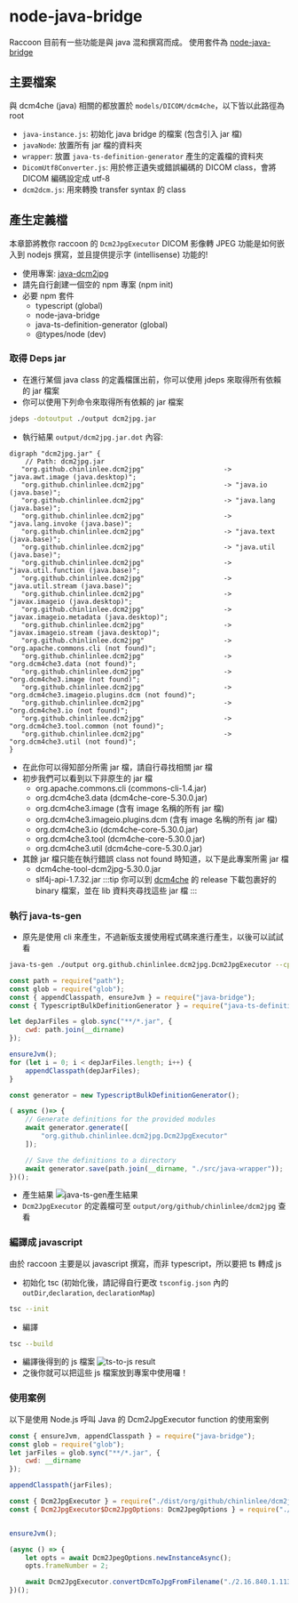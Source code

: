 # node-java-bridge

Raccoon 目前有一些功能是與 java 混和撰寫而成。
使用套件為 [node-java-bridge](https://github.com/MarkusJx/node-java-bridge)

## 主要檔案
與 dcm4che (java) 相關的都放置於 `models/DICOM/dcm4che`，以下皆以此路徑為 root
- `java-instance.js`: 初始化 java bridge 的檔案 (包含引入 jar 檔)
- `javaNode`: 放置所有 jar 檔的資料夾
- `wrapper`: 放置 `java-ts-definition-generator` 產生的定義檔的資料夾
- `DicomUtf8Converter.js`: 用於修正遺失或錯誤編碼的 DICOM class，會將 DICOM 編碼設定成 utf-8
- `dcm2dcm.js`: 用來轉換 transfer syntax 的 class

## 產生定義檔

本章節將教你 raccoon 的 `Dcm2JpgExecutor` DICOM 影像轉 JPEG 功能是如何嵌入到 nodejs 撰寫，並且提供提示字 (intellisense) 功能的!
- 使用專案: [java-dcm2jpg](https://github.com/Chinlinlee/java-dcm2jpg)
- 請先自行創建一個空的 npm 專案 (npm init)
- 必要 npm 套件
    - typescript (global)
    - node-java-bridge
    - java-ts-definition-generator (global)
    - @types/node (dev)

### 取得 Deps jar 
- 在進行某個 java class 的定義檔匯出前，你可以使用 jdeps 來取得所有依賴的 jar 檔案
- 你可以使用下列命令來取得所有依賴的 jar 檔案
```bash
jdeps -dotoutput ./output dcm2jpg.jar
```
- 執行結果 `output/dcm2jpg.jar.dot` 內容:
```text
digraph "dcm2jpg.jar" {
    // Path: dcm2jpg.jar
   "org.github.chinlinlee.dcm2jpg"                    -> "java.awt.image (java.desktop)";
   "org.github.chinlinlee.dcm2jpg"                    -> "java.io (java.base)";
   "org.github.chinlinlee.dcm2jpg"                    -> "java.lang (java.base)";
   "org.github.chinlinlee.dcm2jpg"                    -> "java.lang.invoke (java.base)";
   "org.github.chinlinlee.dcm2jpg"                    -> "java.text (java.base)";
   "org.github.chinlinlee.dcm2jpg"                    -> "java.util (java.base)";
   "org.github.chinlinlee.dcm2jpg"                    -> "java.util.function (java.base)";
   "org.github.chinlinlee.dcm2jpg"                    -> "java.util.stream (java.base)";
   "org.github.chinlinlee.dcm2jpg"                    -> "javax.imageio (java.desktop)";
   "org.github.chinlinlee.dcm2jpg"                    -> "javax.imageio.metadata (java.desktop)";
   "org.github.chinlinlee.dcm2jpg"                    -> "javax.imageio.stream (java.desktop)";
   "org.github.chinlinlee.dcm2jpg"                    -> "org.apache.commons.cli (not found)";
   "org.github.chinlinlee.dcm2jpg"                    -> "org.dcm4che3.data (not found)";
   "org.github.chinlinlee.dcm2jpg"                    -> "org.dcm4che3.image (not found)";
   "org.github.chinlinlee.dcm2jpg"                    -> "org.dcm4che3.imageio.plugins.dcm (not found)";
   "org.github.chinlinlee.dcm2jpg"                    -> "org.dcm4che3.io (not found)";
   "org.github.chinlinlee.dcm2jpg"                    -> "org.dcm4che3.tool.common (not found)";
   "org.github.chinlinlee.dcm2jpg"                    -> "org.dcm4che3.util (not found)";
}
```
- 在此你可以得知部分所需 jar 檔，請自行尋找相關 jar 檔
- 初步我們可以看到以下非原生的 jar 檔
    - org.apache.commons.cli (commons-cli-1.4.jar)
    - org.dcm4che3.data (dcm4che-core-5.30.0.jar)
    - org.dcm4che3.image (含有 image 名稱的所有 jar 檔)
    - org.dcm4che3.imageio.plugins.dcm (含有 image 名稱的所有 jar 檔)
    - org.dcm4che3.io (dcm4che-core-5.30.0.jar)
    - org.dcm4che3.tool (dcm4che-core-5.30.0.jar)
    - org.dcm4che3.util (dcm4che-core-5.30.0.jar)
- 其餘 jar 檔只能在執行錯誤 class not found 時知道，以下是此專案所需 jar 檔
    - dcm4che-tool-dcm2jpg-5.30.0.jar
    - slf4j-api-1.7.32.jar
:::tip
 你可以到 [dcm4che](https://github.com/dcm4che/dcm4che) 的 release 下載包裹好的 binary 檔案，並在 lib 資料夾尋找這些 jar 檔
:::

### 執行 java-ts-gen
- 原先是使用 cli 來產生，不過新版支援使用程式碼來進行產生，以後可以試試看

<Tabs activeName="bash">
  <TabPanel name="bash">

```bash
java-ts-gen ./output org.github.chinlinlee.dcm2jpg.Dcm2JpgExecutor --cp commons-cli-1.4.jar --cp dcm4che-core-5.30.0.jar --cp dcm4che-image-5.30.0.jar --cp dcm4che-imageio-5.30.0.jar --cp dcm4che-imageio-opencv-5.30.0.jar --cp dcm4che-imageio-rle-5.30.0.jar --cp weasis-core-img-4.6.0.jar --cp dcm2jpg.jar
```
  </TabPanel>
  
  <TabPanel name="javascript">
        
```javascript
const path = require("path");
const glob = require("glob");
const { appendClasspath, ensureJvm } = require("java-bridge");
const { TypescriptBulkDefinitionGenerator } = require("java-ts-definition-generator");

let depJarFiles = glob.sync("**/*.jar", {
    cwd: path.join(__dirname)
});

ensureJvm();
for (let i = 0; i < depJarFiles.length; i++) {
    appendClasspath(depJarFiles);
}

const generator = new TypescriptBulkDefinitionGenerator();

( async ()=> {
    // Generate definitions for the provided modules
    await generator.generate([
        "org.github.chinlinlee.dcm2jpg.Dcm2JpgExecutor"
    ]);

    // Save the definitions to a directory
    await generator.save(path.join(__dirname, "./src/java-wrapper"));
})();
```

  </TabPanel>
</Tabs>

- 產生結果
![java-ts-gen產生結果](/node-java-bridge/generate-result.png)
- `Dcm2JpgExecutor` 的定義檔可至 `output/org/github/chinlinlee/dcm2jpg` 查看

### 編譯成 javascript
由於 raccoon 主要是以 javascript 撰寫，而非 typescript，所以要把 ts 轉成 js

- 初始化 tsc (初始化後，請記得自行更改 `tsconfig.json` 內的 `outDir`,`declaration`, `declarationMap`)
```bash
tsc --init
```
- 編譯
```bash
tsc --build
```
- 編譯後得到的 js 檔案
![ts-to-js result](/node-java-bridge/ts-to-js.png)
- 之後你就可以把這些 js 檔案放到專案中使用囉！

### 使用案例
以下是使用 Node.js 呼叫 Java 的 Dcm2JpgExecutor function 的使用案例
```js
const { ensureJvm, appendClasspath } = require("java-bridge");
const glob = require("glob");
let jarFiles = glob.sync("**/*.jar", {
    cwd: __dirname
});

appendClasspath(jarFiles);

const { Dcm2JpgExecutor } = require("./dist/org/github/chinlinlee/dcm2jpg/Dcm2JpgExecutor");
const { Dcm2JpgExecutor$Dcm2JpgOptions: Dcm2JpegOptions } = require("./dist/org/github/chinlinlee/dcm2jpg/Dcm2JpgExecutor$Dcm2JpgOptions");


ensureJvm();

(async () => {
    let opts = await Dcm2JpegOptions.newInstanceAsync();
    opts.frameNumber = 2;

    await Dcm2JpgExecutor.convertDcmToJpgFromFilename("./2.16.840.1.113995.3.110.3.0.10118.2000002.862753.3.dcm", "2.jpg", opts);
})();
```